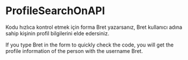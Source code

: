 # ProfileSearchOnAPI

Kodu hızlıca kontrol etmek için forma Bret yazarsanız, Bret kullanıcı adına sahip kişinin profil bilgilerini elde edersiniz.

If you type Bret in the form to quickly check the code, you will get the profile information of the person with the username Bret.
